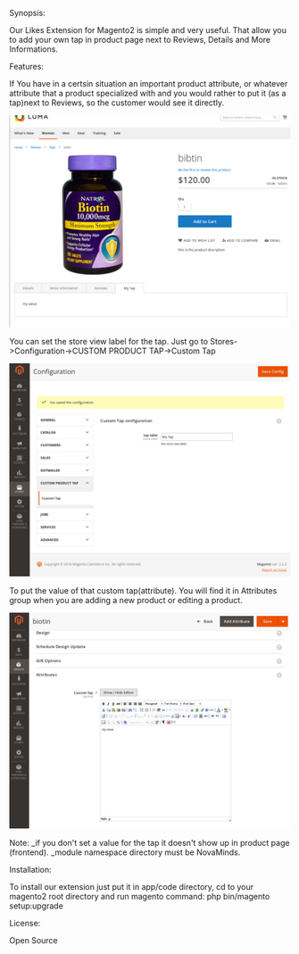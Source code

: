 Synopsis:

Our Likes Extension for Magento2 is simple and very useful.
That allow you to add your own tap in product page next to Reviews, Details and More Informations. 

Features:

If You have in a certsin situation an important product attribute,
or whatever attribute that a product specialized with and you would rather to put it (as a tap)next to Reviews,
so the customer would see it directly.


![alt text](images/custap.png)


You can set the store view label for the tap.
Just go to Stores->Configuration->CUSTOM PRODUCT TAP->Custom Tap


![alt text](images/custapconfig.png)


To put the value of that custom tap(attribute).
You will find it in Attributes group when you are adding 
a new product or editing a product.


![alt text](images/setTapValue.png)


Note:
_if you don't set a value for the tap it doesn't show up in product page (frontend).
_module namespace directory must be NovaMinds.

Installation:

To install our extension just put it in app/code directory, 
cd to your magento2 root directory and run magento command: 
php bin/magento setup:upgrade


License:

Open Source

